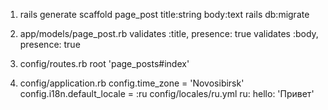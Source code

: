 1.  rails generate scaffold page_post title:string body:text
    rails db:migrate
2.  app/models/page_post.rb
    validates :title, presence: true
    validates :body, presence: true
3.  config/routes.rb
    root 'page_posts#index'


5.  config/application.rb
      config.time_zone = 'Novosibirsk'
      config.i18n.default_locale = :ru
    config/locales/ru.yml
      ru:
        hello: 'Привет'
